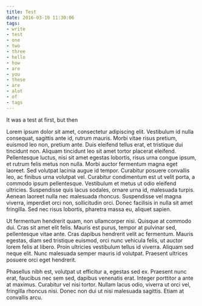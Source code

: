 ```yaml
---
title: Test
date: 2016-03-10 11:30:06
tags:
- write
- test
- one
- two
- three
- hello
- how
- are
- you
- these
- are
- alot
- of
- tags
---
```

It was a test at first, but then
<!-- more -->
Lorem ipsum dolor sit amet, consectetur adipiscing elit. Vestibulum id nulla consequat, sagittis ante id, rutrum mauris. Morbi vitae risus pretium, euismod leo non, pretium ante. Duis eleifend tellus erat, et tristique dui tincidunt non. Aliquam tincidunt leo sit amet tortor placerat eleifend. Pellentesque luctus, nisi sit amet egestas lobortis, risus urna congue ipsum, et rutrum felis metus non nulla. Morbi auctor fermentum magna eget laoreet. Sed volutpat lacinia augue id tempor. Curabitur posuere convallis leo, ac finibus urna volutpat vel. Curabitur condimentum est ut velit porta, a commodo ipsum pellentesque. Vestibulum et metus ut odio eleifend ultricies. Suspendisse quis lacus sodales, ornare urna id, malesuada turpis. Aenean laoreet nulla nec malesuada rhoncus. Suspendisse vel magna viverra, imperdiet orci non, sollicitudin orci. Donec facilisis in nulla sit amet fringilla. Sed nec risus lobortis, pharetra massa eu, aliquet sapien.

Ut fermentum hendrerit quam, non ullamcorper nisi. Quisque at commodo dui. Cras sit amet elit felis. Mauris est purus, tempor at pulvinar sed, pellentesque vitae ante. Cras dapibus hendrerit velit ac fermentum. Mauris egestas, diam sed tristique euismod, orci nunc vehicula felis, ut auctor lorem felis at libero. Proin ultricies vestibulum tellus id viverra. Aliquam sed neque elit. Nunc malesuada semper mauris id volutpat. Praesent ultrices posuere orci eget hendrerit.

Phasellus nibh est, volutpat ut efficitur a, egestas sed ex. Praesent nunc erat, faucibus nec sem sed, dapibus venenatis erat. Integer porttitor a ante at maximus. Curabitur vel nisi tortor. Nullam lacus odio, viverra ut orci vel, fringilla rhoncus nisi. Donec non dui ut nisi malesuada sagittis. Etiam at convallis arcu.
